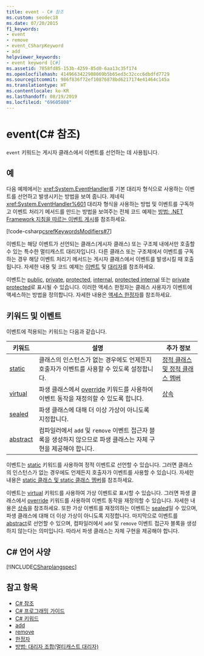 ```yaml
---
title: event - C# 참조
ms.custom: seodec18
ms.date: 07/20/2015
f1_keywords:
- event
- remove
- event_CSharpKeyword
- add
helpviewer_keywords:
- event keyword [C#]
ms.assetid: 7858fd85-153b-4259-85d0-6aa13c35f174
ms.openlocfilehash: 4149663422908069b5b65ed3c32ccc6dbdfd7729
ms.sourcegitcommit: 986f836f72ef10876878bd6217174e41464c145a
ms.translationtype: HT
ms.contentlocale: ko-KR
ms.lasthandoff: 08/19/2019
ms.locfileid: "69605808"
---
```

# <a name="event-c-reference"></a>event(C# 참조)
`event` 키워드는 게시자 클래스에서 이벤트를 선언하는 데 사용됩니다.  
  
## <a name="example"></a>예  
 다음 예제에서는 <xref:System.EventHandler>를 기본 대리자 형식으로 사용하는 이벤트를 선언하고 발생시키는 방법을 보여 줍니다. 제네릭 <xref:System.EventHandler%601> 대리자 형식을 사용하는 방법 및 이벤트를 구독하고 이벤트 처리기 메서드를 만드는 방법을 보여주는 전체 코드 예제는 [방법: .NET Framework 지침을 따르는 이벤트 게시](../../programming-guide/events/how-to-publish-events-that-conform-to-net-framework-guidelines.md)를 참조하세요.  
  
 [!code-csharp[csrefKeywordsModifiers#7](~/samples/snippets/csharp/VS_Snippets_VBCSharp/csrefKeywordsModifiers/CS/csrefKeywordsModifiers.cs#7)]
  
 이벤트는 해당 이벤트가 선언되는 클래스(게시자 클래스) 또는 구조체 내에서만 호출할 수 있는 특수한 멀티캐스트 대리자입니다. 다른 클래스 또는 구조체에서 이벤트를 구독하는 경우 해당 이벤트 처리기 메서드는 게시자 클래스에서 이벤트를 발생시킬 때 호출됩니다. 자세한 내용 및 코드 예제는 [이벤트](../../programming-guide/events/index.md) 및 [대리자](../../programming-guide/delegates/index.md)를 참조하세요.  
  
 이벤트는 [public](./public.md), [private](./private.md), [protected](./protected.md), [internal](./internal.md), [protected internal](./protected-internal.md) 또는 [private protected](./private-protected.md)로 표시될 수 있습니다. 이러한 액세스 한정자는 클래스 사용자가 이벤트에 액세스하는 방법을 정의합니다. 자세한 내용은 [액세스 한정자](../../programming-guide/classes-and-structs/access-modifiers.md)를 참조하세요.  
  
## <a name="keywords-and-events"></a>키워드 및 이벤트  
 이벤트에 적용되는 키워드는 다음과 같습니다.  
  
|키워드|설명|추가 정보|  
|-------------|-----------------|--------------------------|  
|[static](./static.md)|클래스의 인스턴스가 없는 경우에도 언제든지 호출자가 이벤트를 사용할 수 있도록 설정합니다.|[정적 클래스 및 정적 클래스 멤버](../../programming-guide/classes-and-structs/static-classes-and-static-class-members.md)|  
|[virtual](./virtual.md)|파생 클래스에서 [override](./override.md) 키워드를 사용하여 이벤트 동작을 재정의할 수 있도록 합니다.|[상속](../../programming-guide/classes-and-structs/inheritance.md)|  
|[sealed](./sealed.md)|파생 클래스에 대해 더 이상 가상이 아니도록 지정합니다.||  
|[abstract](./abstract.md)|컴파일러에서 `add` 및 `remove` 이벤트 접근자 블록을 생성하지 않으므로 파생 클래스는 자체 구현을 제공해야 합니다.||  
  
 이벤트는 [static](./static.md) 키워드를 사용하여 정적 이벤트로 선언할 수 있습니다. 그러면 클래스의 인스턴스가 없는 경우에도 언제든지 호출자가 이벤트를 사용할 수 있습니다. 자세한 내용은 [static 클래스 및 static 클래스 멤버](../../programming-guide/classes-and-structs/static-classes-and-static-class-members.md)를 참조하세요.  
  
 이벤트는 [virtual](./virtual.md) 키워드를 사용하여 가상 이벤트로 표시할 수 있습니다. 그러면 파생 클래스에서 [override](./override.md) 키워드를 사용하여 이벤트 동작을 재정의할 수 있습니다. 자세한 내용은 [상속](../../programming-guide/classes-and-structs/inheritance.md)을 참조하세요. 또한 가상 이벤트를 재정의하는 이벤트는 [sealed](./sealed.md)일 수 있으며, 파생 클래스에 대해 더 이상 가상이 아니도록 지정합니다. 마지막으로 이벤트를 [abstract](./abstract.md)로 선언할 수 있으며, 컴파일러에서 `add` 및 `remove` 이벤트 접근자 블록을 생성하지 않는다는 의미입니다. 따라서 파생 클래스는 자체 구현을 제공해야 합니다.  
  
## <a name="c-language-specification"></a>C# 언어 사양  
 [!INCLUDE[CSharplangspec](~/includes/csharplangspec-md.md)]  
  
## <a name="see-also"></a>참고 항목

- [C# 참조](../index.md)
- [C# 프로그래밍 가이드](../../programming-guide/index.md)
- [C# 키워드](./index.md)
- [add](./add.md)
- [remove](./remove.md)
- [한정자](./modifiers.md)
- [방법: 대리자 조합(멀티캐스트 대리자)](../../programming-guide/delegates/how-to-combine-delegates-multicast-delegates.md)
